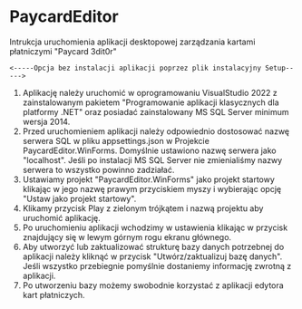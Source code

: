 # PaycardEditor

Intrukcja uruchomienia aplikacji desktopowej zarządzania kartami płatniczymi "Paycard 3dit0r"

    <-----Opcja bez instalacji aplikacji poprzez plik instalacyjny Setup----->
    
1. Aplikację należy uruchomić w oprogramowaniu VisualStudio 2022 z zainstalowanym pakietem "Programowanie aplikacji klasycznych dla platformy .NET" oraz posiadać zainstalowany MS SQL Server minimum wersja 2014.
2. Przed uruchomieniem aplikacji należy odpowiednio dostosować nazwę serwera SQL w pliku appsettings.json w Projekcie PaycardEditor.WinForms. Domyślnie ustawiono nazwę serwera jako "localhost". Jeśli po instalacji MS SQL Server nie zmienialiśmy nazwy serwera to wszystko powinno zadziałać.
3. Ustawiamy projekt "PaycardEditor.WinForms" jako projekt startowy klikając w jego nazwę prawym przyciskiem myszy i wybierając opcję "Ustaw jako projekt startowy".
4. Klikamy przycisk Play z zielonym trójkątem i nazwą projektu aby uruchomić aplikację.
5. Po uruchomieniu aplikacji wchodzimy w ustawienia klikając w przycisk znajdujący się w lewym górnym rogu ekranu głównego.
6. Aby utworzyć lub zaktualizować strukturę bazy danych potrzebnej do aplikacji należy kliknąć w przycisk "Utwórz/zaktualizuj bazę danych". Jeśli wszystko przebiegnie pomyślnie dostaniemy informację zwrotną z aplikacji.
7. Po utworzeniu bazy możemy swobodnie korzystać z aplikacji edytora kart płatniczych. 
